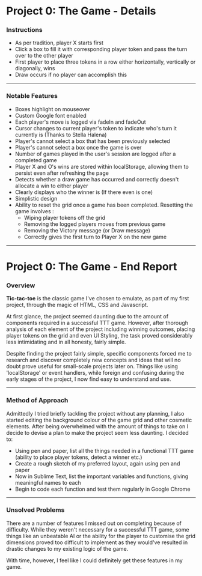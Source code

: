 # Project 0: The Game - Details

### Instructions
 - As per tradition, player X starts first 
 - Click a box to fill it with corresponding player token and pass the turn over to the other player
 - First player to place three tokens in a row either horizontally, vertically or diagonally, wins
 - Draw occurs if no player can accomplish this

---

### Notable Features

 - Boxes highlight on mouseover
 - Custom Google font enabled
 - Each player's move is logged via fadeIn and fadeOut
 - Cursor changes to current player's token to indicate who's turn it currently is (Thanks to Stella Halena)
 - Player's cannot select a box that has been previously selected
 - Player's cannot select a box once the game is over
 - Number of games played in the user's session are logged after a completed game
 - Player X and O's wins are stored within localStorage, allowing them to persist even after refreshing the page
 - Detects whether a draw game has occurred and correctly doesn't allocate a win to either player
 - Clearly displays who the winner is (If there even is one)
 - Simplistic design
 - Ability to reset the grid once a game has been completed. Resetting the game involves :
    - Wiping player tokens off the grid
    - Removing the logged players moves from previous game
    - Removing the Victory message (or Draw message)
    - Correctly gives the first turn to Player X on the new game
 
---

# Project 0: The Game - End Report
### Overview

**Tic-tac-toe** is the classic game I've chosen to emulate, as part of my first project, through the magic of HTML, CSS and Javascript.

At first glance, the project seemed daunting due to the amount of components required in a successful TTT game. However, after thorough analysis of each element of the project including winning outcomes, placing player tokens on the grid and even UI Styling, the task proved considerably less intimidating and in all honesty, fairly simple.

Despite finding the project fairly simple, specific components forced me to research and discover completely new concepts and ideas that will no doubt prove useful for small-scale projects later on. Things like using 'localStorage' or event handlers, while foreign and confusing during the early stages of the project, I now find easy to understand and use.

---

### Method of Approach

Admittedly I tried briefly tackling the project without any planning, I also started editing the background colour of the game grid and other cosmetic elements. After being overwhelmed with the amount of things to take on I decide to devise a plan to make the project seem less daunting. I decided to: 

 - Using pen and paper, list all the things needed in a functional TTT game (ability to place player tokens, detect a winner etc.)
 - Create a rough sketch of my preferred layout, again using pen and paper
 - Now in Sublime Text, list the important variables and functions, giving meaningful names to each
 - Begin to code each function and test them regularly in Google Chrome

 ---
### Unsolved Problems

There are a number of features I missed out on completing because of difficulty. While they weren't necessary for a successful TTT game, some things like an unbeatable AI or the ability for the player to customise the grid dimensions proved too difficult to implement as they would've resulted in drastic changes to my existing logic of the game.

With time, however, I feel like I could definitely get these features in my game.

